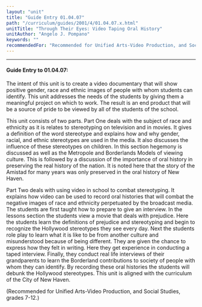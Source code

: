 ```yaml
---
layout: "unit"
title: "Guide Entry 01.04.07"
path: "/curriculum/guides/2001/4/01.04.07.x.html"
unitTitle: "Through Their Eyes: Video Taping Oral History"
unitAuthor: "Angelo J. Pompano"
keywords: ""
recommendedFor: "Recommended for Unified Arts-Video Production, and Social Studies, grades 7-12."
---
```

<body>
<hr/>
 <h4>
  Guide Entry to 01.04.07:
 </h4>
 <p>
  The intent of this unit is to create a video documentary that will show positive gender, race and ethnic images of people with whom students can identify. This unit addresses the needs of the students by giving them a meaningful project on which to work. The result is an end product that will be a source of pride to be viewed by all of the students of the school.
 </p>
<p>
  This unit consists of two parts. Part One deals with the subject of race and ethnicity as it is relates to stereotyping on television and in movies. It gives a definition of the word stereotype and explains how and why gender, racial, and ethnic stereotypes are used in the media. It also discusses the influence of these stereotypes on children. In this section hegemony is discussed as well as the Metropole and Borderlands Models of viewing culture. This is followed by a discussion of the importance of oral history in preserving the real history of the nation. It is noted here that the story of the Amistad for many years was only preserved in the oral history of New Haven.
 </p>
<p>
  Part Two deals with using video in school to combat stereotyping. It explains how video can be used to record oral histories that will combat the negative images of race and ethnicity perpetuated by the broadcast media. The students are first taught how to prepare to give an interview. In the lessons section the students view a movie that deals with prejudice. Here the students learn the definitions of prejudice and stereotyping and begin to recognize the Hollywood stereotypes they see every day. Next the students role play to learn what it is like to be from another culture and misunderstood because of being different. They are given the chance to express how they felt in writing. Here they get experience in conducting a taped interview. Finally, they conduct real life interviews of their grandparents to learn the Borderland contributions to society of people with whom they can identify. By recording these oral histories the students will debunk the Hollywood stereotypes. This unit is aligned with the curriculum of the City of New Haven.
 </p>
<p>
  (Recommended for Unified Arts-Video Production, and Social Studies, grades 7-12.)
 </p>

</body>